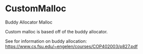 CustomMalloc
============

Buddy Allocator Malloc

Custom malloc is based off of the buddy allocator.  

See for information on buddy allocation: https://www.cs.fsu.edu/~engelen/courses/COP402003/p827.pdf
